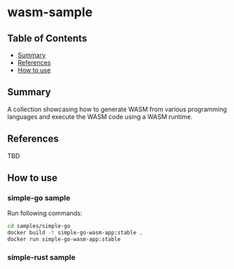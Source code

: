# wasm-sample

## Table of Contents

- [Summary](#summary)
- [References](#references)
- [How to use](#how-to-use)

## Summary

A collection showcasing how to generate WASM from various programming languages and execute the WASM code using a WASM runtime.

## References

TBD

## How to use

### simple-go sample

Run following commands:

```sh
cd samples/simple-go
docker build -t simple-go-wasm-app:stable .
docker run simple-go-wasm-app:stable
```

### simple-rust sample
